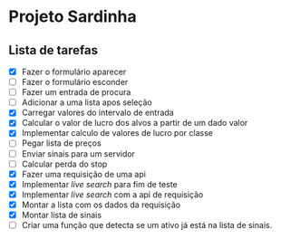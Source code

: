 # Projeto Sardinha

## Lista de tarefas

- [x] Fazer o formulário aparecer
- [ ] Fazer o formulário esconder
- [ ] Fazer um entrada de procura
- [ ] Adicionar a uma lista apos seleção
- [x] Carregar valores do intervalo de entrada
- [x] Calcular o valor de lucro dos alvos a partir de um dado valor
- [x] Implementar calculo de valores de lucro por classe
- [ ] Pegar lista de preços
- [ ] Enviar sinais para um servidor
- [ ] Calcular perda do stop
- [x] Fazer uma requisição de uma api
- [x] Implementar *live search* para fim de teste
- [x] Implementar *live search* com a api de requisição
- [x] Montar a lista com os dados da requisição
- [x] Montar lista de sinais
- [ ] Criar uma função que detecta se um ativo já está na lista de sinais.
